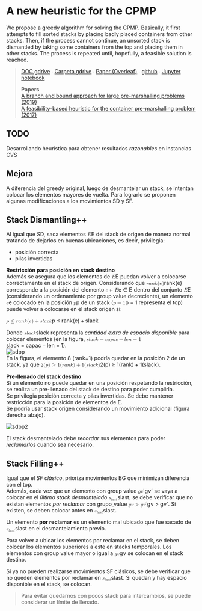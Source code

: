 <!DOCTYPE html>
<html>

<head>
  <meta charset="utf-8">
  <meta name="viewport" content="width=device-width, initial-scale=1.0">
  <title>CPMP</title>
  <link rel="stylesheet" href="https://stackedit.io/style.css" />
</head>

<body class="stackedit">
  <div class="stackedit__html"><h1 id="a-new-heuristic-for-the-cpmp">A new heuristic for the CPMP</h1>
<p>We propose a greedy algorithm for solving the CPMP. Basically, it first attempts to fill sorted stacks by placing badly placed containers from other stacks. Then, if the process cannot continue, an unsorted stack is dismantled by taking some containers from the top and placing them in other stacks. The process is repeated until, hopefully, a feasible solution is reached.</p>
<blockquote>
<p><a href="https://docs.google.com/document/d/19i8cvyYD3IsFTQrs6SQyTqr043KoxJxK2Kl0tMoVltM/edit">DOC gdrive</a> ∙ <a href="https://drive.google.com/drive/folders/1bXaWCK-xQXLkw74nDdn1W30IK-5RwTeX">Carpeta gdrive</a> ∙ <a href="https://www.overleaf.com/project/5ea1e67e2e5d5d00016a6bdf">Paper (Overleaf)</a> ∙  <a href="https://github.com/rilianx/cpmp/">github</a> ∙ <a href="https://raw.githubusercontent.com/rilianx/cpmp/main/SDpp.ipynb">Jupyter notebook</a></p>
<p><strong>Papers</strong><br>
<a href="https://drive.google.com/file/d/1Lo2IArfDTUvpzhTbkrUWXqi7PfQr_tvQ/view">A branch and bound approach for large pre-marshalling problems (2019)</a><br>
<a href="https://drive.google.com/file/d/18e3u7gJaah7DpMR6Sfd9B0VrMWcoPf5S/view">A feasibility-based heuristic for the container pre-marshalling problem (2017)</a></p>
</blockquote>
<h2 id="todo">TODO</h2>
<p>Desarrollando heurística para obtener resultados <em>razonables</em> en instancias CVS</p>
<h2 id="mejora">Mejora</h2>
<p>A diferencia del greedy original, luego de desmantelar un stack, se intentan colocar los elementos mayores de vuelta. Para lograrlo se proponen algunas modificaciones a los movimientos SD y SF.</p>
<h2 id="stack-dismantling">Stack Dismantling++</h2>
<p>Al igual que SD, saca elementos <span class="katex--inline"><span class="katex"><span class="katex-mathml"><math><semantics><mrow><mi>E</mi></mrow><annotation encoding="application/x-tex">E</annotation></semantics></math></span><span class="katex-html" aria-hidden="true"><span class="base"><span class="strut" style="height: 0.68333em; vertical-align: 0em;"></span><span class="mord mathdefault" style="margin-right: 0.05764em;">E</span></span></span></span></span> del stack de origen de manera normal tratando de dejarlos en buenas ubicaciones, es decir, privilegia:</p>
<ul>
<li>posición correcta</li>
<li>pilas invertidas</li>
</ul>
<p><strong>Restricción para posición en stack destino</strong><br>
Además se asegura que los elementos de <span class="katex--inline"><span class="katex"><span class="katex-mathml"><math><semantics><mrow><mi>E</mi></mrow><annotation encoding="application/x-tex">E</annotation></semantics></math></span><span class="katex-html" aria-hidden="true"><span class="base"><span class="strut" style="height: 0.68333em; vertical-align: 0em;"></span><span class="mord mathdefault" style="margin-right: 0.05764em;">E</span></span></span></span></span> puedan volver a colocarse correctamente en el stack de origen. Considerando que <span class="katex--inline"><span class="katex"><span class="katex-mathml"><math><semantics><mrow><mi>r</mi><mi>a</mi><mi>n</mi><mi>k</mi><mo stretchy="false">(</mo><mi>e</mi><mo stretchy="false">)</mo></mrow><annotation encoding="application/x-tex">rank(e)</annotation></semantics></math></span><span class="katex-html" aria-hidden="true"><span class="base"><span class="strut" style="height: 1em; vertical-align: -0.25em;"></span><span class="mord mathdefault" style="margin-right: 0.02778em;">r</span><span class="mord mathdefault">a</span><span class="mord mathdefault">n</span><span class="mord mathdefault" style="margin-right: 0.03148em;">k</span><span class="mopen">(</span><span class="mord mathdefault">e</span><span class="mclose">)</span></span></span></span></span> corresponde a la posición del elemento <span class="katex--inline"><span class="katex"><span class="katex-mathml"><math><semantics><mrow><mi>e</mi><mo>∈</mo><mi>E</mi></mrow><annotation encoding="application/x-tex">e \in E</annotation></semantics></math></span><span class="katex-html" aria-hidden="true"><span class="base"><span class="strut" style="height: 0.5782em; vertical-align: -0.0391em;"></span><span class="mord mathdefault">e</span><span class="mspace" style="margin-right: 0.277778em;"></span><span class="mrel">∈</span><span class="mspace" style="margin-right: 0.277778em;"></span></span><span class="base"><span class="strut" style="height: 0.68333em; vertical-align: 0em;"></span><span class="mord mathdefault" style="margin-right: 0.05764em;">E</span></span></span></span></span> dentro del conjunto <span class="katex--inline"><span class="katex"><span class="katex-mathml"><math><semantics><mrow><mi>E</mi></mrow><annotation encoding="application/x-tex">E</annotation></semantics></math></span><span class="katex-html" aria-hidden="true"><span class="base"><span class="strut" style="height: 0.68333em; vertical-align: 0em;"></span><span class="mord mathdefault" style="margin-right: 0.05764em;">E</span></span></span></span></span> (considerando un ordenamiento por group value decreciente), un elemento <span class="katex--inline"><span class="katex"><span class="katex-mathml"><math><semantics><mrow><mi>e</mi></mrow><annotation encoding="application/x-tex">e</annotation></semantics></math></span><span class="katex-html" aria-hidden="true"><span class="base"><span class="strut" style="height: 0.43056em; vertical-align: 0em;"></span><span class="mord mathdefault">e</span></span></span></span></span> colocado en la posición <span class="katex--inline"><span class="katex"><span class="katex-mathml"><math><semantics><mrow><mi>p</mi></mrow><annotation encoding="application/x-tex">p</annotation></semantics></math></span><span class="katex-html" aria-hidden="true"><span class="base"><span class="strut" style="height: 0.625em; vertical-align: -0.19444em;"></span><span class="mord mathdefault">p</span></span></span></span></span> de un stack (<span class="katex--inline"><span class="katex"><span class="katex-mathml"><math><semantics><mrow><mi>p</mi><mo>=</mo><mn>1</mn></mrow><annotation encoding="application/x-tex">p=1</annotation></semantics></math></span><span class="katex-html" aria-hidden="true"><span class="base"><span class="strut" style="height: 0.625em; vertical-align: -0.19444em;"></span><span class="mord mathdefault">p</span><span class="mspace" style="margin-right: 0.277778em;"></span><span class="mrel">=</span><span class="mspace" style="margin-right: 0.277778em;"></span></span><span class="base"><span class="strut" style="height: 0.64444em; vertical-align: 0em;"></span><span class="mord">1</span></span></span></span></span> representa el top) puede volver a colocarse en el stack origen si:</p>
<p><span class="katex--inline"><span class="katex"><span class="katex-mathml"><math><semantics><mrow><mi>p</mi><mo>≤</mo><mi>r</mi><mi>a</mi><mi>n</mi><mi>k</mi><mo stretchy="false">(</mo><mi>e</mi><mo stretchy="false">)</mo><mo>+</mo><mi>s</mi><mi>l</mi><mi>a</mi><mi>c</mi><mi>k</mi></mrow><annotation encoding="application/x-tex">p \leq rank(e)+ slack</annotation></semantics></math></span><span class="katex-html" aria-hidden="true"><span class="base"><span class="strut" style="height: 0.83041em; vertical-align: -0.19444em;"></span><span class="mord mathdefault">p</span><span class="mspace" style="margin-right: 0.277778em;"></span><span class="mrel">≤</span><span class="mspace" style="margin-right: 0.277778em;"></span></span><span class="base"><span class="strut" style="height: 1em; vertical-align: -0.25em;"></span><span class="mord mathdefault" style="margin-right: 0.02778em;">r</span><span class="mord mathdefault">a</span><span class="mord mathdefault">n</span><span class="mord mathdefault" style="margin-right: 0.03148em;">k</span><span class="mopen">(</span><span class="mord mathdefault">e</span><span class="mclose">)</span><span class="mspace" style="margin-right: 0.222222em;"></span><span class="mbin">+</span><span class="mspace" style="margin-right: 0.222222em;"></span></span><span class="base"><span class="strut" style="height: 0.69444em; vertical-align: 0em;"></span><span class="mord mathdefault">s</span><span class="mord mathdefault" style="margin-right: 0.01968em;">l</span><span class="mord mathdefault">a</span><span class="mord mathdefault">c</span><span class="mord mathdefault" style="margin-right: 0.03148em;">k</span></span></span></span></span></p>
<p>Donde <span class="katex--inline"><span class="katex"><span class="katex-mathml"><math><semantics><mrow><mi>s</mi><mi>l</mi><mi>a</mi><mi>c</mi><mi>k</mi></mrow><annotation encoding="application/x-tex">slack</annotation></semantics></math></span><span class="katex-html" aria-hidden="true"><span class="base"><span class="strut" style="height: 0.69444em; vertical-align: 0em;"></span><span class="mord mathdefault">s</span><span class="mord mathdefault" style="margin-right: 0.01968em;">l</span><span class="mord mathdefault">a</span><span class="mord mathdefault">c</span><span class="mord mathdefault" style="margin-right: 0.03148em;">k</span></span></span></span></span> representa la <em>cantidad extra de espacio disponible</em> para colocar elementos (en la figura, <span class="katex--inline"><span class="katex"><span class="katex-mathml"><math><semantics><mrow><mi>s</mi><mi>l</mi><mi>a</mi><mi>c</mi><mi>k</mi><mo>=</mo><mi>c</mi><mi>a</mi><mi>p</mi><mi>a</mi><mi>c</mi><mo>−</mo><mi>l</mi><mi>e</mi><mi>n</mi><mo>=</mo><mn>1</mn></mrow><annotation encoding="application/x-tex">slack=capac-len=1</annotation></semantics></math></span><span class="katex-html" aria-hidden="true"><span class="base"><span class="strut" style="height: 0.69444em; vertical-align: 0em;"></span><span class="mord mathdefault">s</span><span class="mord mathdefault" style="margin-right: 0.01968em;">l</span><span class="mord mathdefault">a</span><span class="mord mathdefault">c</span><span class="mord mathdefault" style="margin-right: 0.03148em;">k</span><span class="mspace" style="margin-right: 0.277778em;"></span><span class="mrel">=</span><span class="mspace" style="margin-right: 0.277778em;"></span></span><span class="base"><span class="strut" style="height: 0.77777em; vertical-align: -0.19444em;"></span><span class="mord mathdefault">c</span><span class="mord mathdefault">a</span><span class="mord mathdefault">p</span><span class="mord mathdefault">a</span><span class="mord mathdefault">c</span><span class="mspace" style="margin-right: 0.222222em;"></span><span class="mbin">−</span><span class="mspace" style="margin-right: 0.222222em;"></span></span><span class="base"><span class="strut" style="height: 0.69444em; vertical-align: 0em;"></span><span class="mord mathdefault" style="margin-right: 0.01968em;">l</span><span class="mord mathdefault">e</span><span class="mord mathdefault">n</span><span class="mspace" style="margin-right: 0.277778em;"></span><span class="mrel">=</span><span class="mspace" style="margin-right: 0.277778em;"></span></span><span class="base"><span class="strut" style="height: 0.64444em; vertical-align: 0em;"></span><span class="mord">1</span></span></span></span></span>).<br>
<img src="https://docs.google.com/drawings/d/e/2PACX-1vT77_sIR0wQ_cHxL0DeAMnYtUtks5tTviroSntO8Wp32vo6xn7CD25ZvKRd-gjZvyqavqtjA_mJN0ZX/pub?w=300&amp;h=258" alt="sdpp"><br>
En la figura, el elemento 8 (rank=1) podría quedar en la posición 2 de un stack, ya que <span class="katex--inline"><span class="katex"><span class="katex-mathml"><math><semantics><mrow><mn>2</mn><mo stretchy="false">(</mo><mi>p</mi><mo stretchy="false">)</mo><mo>≥</mo><mn>1</mn><mo stretchy="false">(</mo><mi>r</mi><mi>a</mi><mi>n</mi><mi>k</mi><mo stretchy="false">)</mo><mo>+</mo><mn>1</mn><mo stretchy="false">(</mo><mi>s</mi><mi>l</mi><mi>a</mi><mi>c</mi><mi>k</mi><mo stretchy="false">)</mo></mrow><annotation encoding="application/x-tex">2(p) \geq 1(rank) +1(slack)</annotation></semantics></math></span><span class="katex-html" aria-hidden="true"><span class="base"><span class="strut" style="height: 1em; vertical-align: -0.25em;"></span><span class="mord">2</span><span class="mopen">(</span><span class="mord mathdefault">p</span><span class="mclose">)</span><span class="mspace" style="margin-right: 0.277778em;"></span><span class="mrel">≥</span><span class="mspace" style="margin-right: 0.277778em;"></span></span><span class="base"><span class="strut" style="height: 1em; vertical-align: -0.25em;"></span><span class="mord">1</span><span class="mopen">(</span><span class="mord mathdefault" style="margin-right: 0.02778em;">r</span><span class="mord mathdefault">a</span><span class="mord mathdefault">n</span><span class="mord mathdefault" style="margin-right: 0.03148em;">k</span><span class="mclose">)</span><span class="mspace" style="margin-right: 0.222222em;"></span><span class="mbin">+</span><span class="mspace" style="margin-right: 0.222222em;"></span></span><span class="base"><span class="strut" style="height: 1em; vertical-align: -0.25em;"></span><span class="mord">1</span><span class="mopen">(</span><span class="mord mathdefault">s</span><span class="mord mathdefault" style="margin-right: 0.01968em;">l</span><span class="mord mathdefault">a</span><span class="mord mathdefault">c</span><span class="mord mathdefault" style="margin-right: 0.03148em;">k</span><span class="mclose">)</span></span></span></span></span>.</p>
<p><strong>Pre-llenado del stack destino</strong><br>
Si un elemento no puede quedar en una posición respetando la restricción, se realiza un pre-llenado del stack de destino para poder cumplirla.<br>
Se privilegia posición correcta y pilas invertidas. Se debe mantener restricción para la posición de elementos de E.<br>
Se podría usar stack origen considerando un movimiento adicional (figura derecha abajo).</p>
<p><img src="https://docs.google.com/drawings/d/e/2PACX-1vSCBKW84ygT20o6kmt4G27Hu7AtIQR5Kk1JyMsAiXxL2rG4W3NHJhqMPblA6vQLHNOWlCwICpjPaoNW/pub?w=507&amp;h=455" alt="sdpp2"></p>
<p>El stack desmantelado debe <em>recordar</em> sus elementos para poder <em>reclamarlos</em> cuando sea necesario.</p>
<h2 id="stack-filling">Stack Filling++</h2>
<p>Igual que el <em>SF clásico</em>, prioriza movimientos BG que minimizan diferencia con el top.<br>
Además, cada vez que un elemento con group value <span class="katex--inline"><span class="katex"><span class="katex-mathml"><math><semantics><mrow><mi>g</mi><msup><mi>v</mi><mo mathvariant="normal">′</mo></msup></mrow><annotation encoding="application/x-tex">gv'</annotation></semantics></math></span><span class="katex-html" aria-hidden="true"><span class="base"><span class="strut" style="height: 0.946332em; vertical-align: -0.19444em;"></span><span class="mord mathdefault" style="margin-right: 0.03588em;">g</span><span class="mord"><span class="mord mathdefault" style="margin-right: 0.03588em;">v</span><span class="msupsub"><span class="vlist-t"><span class="vlist-r"><span class="vlist" style="height: 0.751892em;"><span class="" style="top: -3.063em; margin-right: 0.05em;"><span class="pstrut" style="height: 2.7em;"></span><span class="sizing reset-size6 size3 mtight"><span class="mord mtight"><span class="mord mtight">′</span></span></span></span></span></span></span></span></span></span></span></span></span> se vaya a colocar en el <em>último stack desmantelado</em> <span class="katex--inline"><span class="katex"><span class="katex-mathml"><math><semantics><mrow><msub><mi>s</mi><mrow><mi>l</mi><mi>a</mi><mi>s</mi><mi>t</mi></mrow></msub></mrow><annotation encoding="application/x-tex">s_{last}</annotation></semantics></math></span><span class="katex-html" aria-hidden="true"><span class="base"><span class="strut" style="height: 0.58056em; vertical-align: -0.15em;"></span><span class="mord"><span class="mord mathdefault">s</span><span class="msupsub"><span class="vlist-t vlist-t2"><span class="vlist-r"><span class="vlist" style="height: 0.336108em;"><span class="" style="top: -2.55em; margin-left: 0em; margin-right: 0.05em;"><span class="pstrut" style="height: 2.7em;"></span><span class="sizing reset-size6 size3 mtight"><span class="mord mtight"><span class="mord mathdefault mtight" style="margin-right: 0.01968em;">l</span><span class="mord mathdefault mtight">a</span><span class="mord mathdefault mtight">s</span><span class="mord mathdefault mtight">t</span></span></span></span></span><span class="vlist-s">​</span></span><span class="vlist-r"><span class="vlist" style="height: 0.15em;"><span class=""></span></span></span></span></span></span></span></span></span></span>, se debe verificar que no existan elementos <em>por reclamar</em> con grupo_value <span class="katex--inline"><span class="katex"><span class="katex-mathml"><math><semantics><mrow><mi>g</mi><mi>v</mi><mo>&gt;</mo><mi>g</mi><msup><mi>v</mi><mo mathvariant="normal">′</mo></msup></mrow><annotation encoding="application/x-tex">gv&gt;gv'</annotation></semantics></math></span><span class="katex-html" aria-hidden="true"><span class="base"><span class="strut" style="height: 0.73354em; vertical-align: -0.19444em;"></span><span class="mord mathdefault" style="margin-right: 0.03588em;">g</span><span class="mord mathdefault" style="margin-right: 0.03588em;">v</span><span class="mspace" style="margin-right: 0.277778em;"></span><span class="mrel">&gt;</span><span class="mspace" style="margin-right: 0.277778em;"></span></span><span class="base"><span class="strut" style="height: 0.946332em; vertical-align: -0.19444em;"></span><span class="mord mathdefault" style="margin-right: 0.03588em;">g</span><span class="mord"><span class="mord mathdefault" style="margin-right: 0.03588em;">v</span><span class="msupsub"><span class="vlist-t"><span class="vlist-r"><span class="vlist" style="height: 0.751892em;"><span class="" style="top: -3.063em; margin-right: 0.05em;"><span class="pstrut" style="height: 2.7em;"></span><span class="sizing reset-size6 size3 mtight"><span class="mord mtight"><span class="mord mtight">′</span></span></span></span></span></span></span></span></span></span></span></span></span>. Si existen, se deben colocar antes en <span class="katex--inline"><span class="katex"><span class="katex-mathml"><math><semantics><mrow><msub><mi>s</mi><mrow><mi>l</mi><mi>a</mi><mi>s</mi><mi>t</mi></mrow></msub></mrow><annotation encoding="application/x-tex">s_{last}</annotation></semantics></math></span><span class="katex-html" aria-hidden="true"><span class="base"><span class="strut" style="height: 0.58056em; vertical-align: -0.15em;"></span><span class="mord"><span class="mord mathdefault">s</span><span class="msupsub"><span class="vlist-t vlist-t2"><span class="vlist-r"><span class="vlist" style="height: 0.336108em;"><span class="" style="top: -2.55em; margin-left: 0em; margin-right: 0.05em;"><span class="pstrut" style="height: 2.7em;"></span><span class="sizing reset-size6 size3 mtight"><span class="mord mtight"><span class="mord mathdefault mtight" style="margin-right: 0.01968em;">l</span><span class="mord mathdefault mtight">a</span><span class="mord mathdefault mtight">s</span><span class="mord mathdefault mtight">t</span></span></span></span></span><span class="vlist-s">​</span></span><span class="vlist-r"><span class="vlist" style="height: 0.15em;"><span class=""></span></span></span></span></span></span></span></span></span></span>.</p>
<p>Un elemento <strong>por reclamar</strong> es un elemento mal ubicado que fue sacado de <span class="katex--inline"><span class="katex"><span class="katex-mathml"><math><semantics><mrow><msub><mi>s</mi><mrow><mi>l</mi><mi>a</mi><mi>s</mi><mi>t</mi></mrow></msub></mrow><annotation encoding="application/x-tex">s_{last}</annotation></semantics></math></span><span class="katex-html" aria-hidden="true"><span class="base"><span class="strut" style="height: 0.58056em; vertical-align: -0.15em;"></span><span class="mord"><span class="mord mathdefault">s</span><span class="msupsub"><span class="vlist-t vlist-t2"><span class="vlist-r"><span class="vlist" style="height: 0.336108em;"><span class="" style="top: -2.55em; margin-left: 0em; margin-right: 0.05em;"><span class="pstrut" style="height: 2.7em;"></span><span class="sizing reset-size6 size3 mtight"><span class="mord mtight"><span class="mord mathdefault mtight" style="margin-right: 0.01968em;">l</span><span class="mord mathdefault mtight">a</span><span class="mord mathdefault mtight">s</span><span class="mord mathdefault mtight">t</span></span></span></span></span><span class="vlist-s">​</span></span><span class="vlist-r"><span class="vlist" style="height: 0.15em;"><span class=""></span></span></span></span></span></span></span></span></span></span> en el desmantelamiento previo.</p>
<p>Para volver a ubicar los elementos por reclamar en el stack, se deben colocar los elementos superiores a este en stacks temporales. Los elementos con group value mayor o igual a <span class="katex--inline"><span class="katex"><span class="katex-mathml"><math><semantics><mrow><mi>g</mi><mi>v</mi></mrow><annotation encoding="application/x-tex">gv</annotation></semantics></math></span><span class="katex-html" aria-hidden="true"><span class="base"><span class="strut" style="height: 0.625em; vertical-align: -0.19444em;"></span><span class="mord mathdefault" style="margin-right: 0.03588em;">g</span><span class="mord mathdefault" style="margin-right: 0.03588em;">v</span></span></span></span></span> se colocan en el stack destino.</p>
<p>Si ya no pueden realizarse movimientos SF clásicos, se debe verificar que no queden elementos por reclamar en <span class="katex--inline"><span class="katex"><span class="katex-mathml"><math><semantics><mrow><msub><mi>s</mi><mrow><mi>l</mi><mi>a</mi><mi>s</mi><mi>t</mi></mrow></msub></mrow><annotation encoding="application/x-tex">s_{last}</annotation></semantics></math></span><span class="katex-html" aria-hidden="true"><span class="base"><span class="strut" style="height: 0.58056em; vertical-align: -0.15em;"></span><span class="mord"><span class="mord mathdefault">s</span><span class="msupsub"><span class="vlist-t vlist-t2"><span class="vlist-r"><span class="vlist" style="height: 0.336108em;"><span class="" style="top: -2.55em; margin-left: 0em; margin-right: 0.05em;"><span class="pstrut" style="height: 2.7em;"></span><span class="sizing reset-size6 size3 mtight"><span class="mord mtight"><span class="mord mathdefault mtight" style="margin-right: 0.01968em;">l</span><span class="mord mathdefault mtight">a</span><span class="mord mathdefault mtight">s</span><span class="mord mathdefault mtight">t</span></span></span></span></span><span class="vlist-s">​</span></span><span class="vlist-r"><span class="vlist" style="height: 0.15em;"><span class=""></span></span></span></span></span></span></span></span></span></span>. Si quedan y hay espacio disponible en el stack, se colocan.</p>
<blockquote>
<p>Para evitar quedarnos con pocos stack para intercambios, se puede considerar un límite de llenado.</p>
</blockquote>
</div>
</body>

</html>
